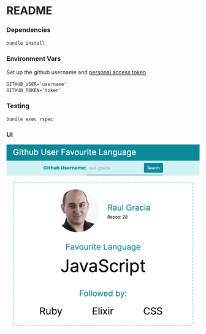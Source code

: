 # README

### Dependencies

```
bundle install
```

### Environment Vars

Set up the github username and [personal access token](https://docs.github.com/en/github/authenticating-to-github/creating-a-personal-access-token)

```
GITHUB_USER='username'
GITHUB_TOKEN='token'
```

### Testing

```
bundle exec rspec
```

### UI

![UI](ui.png)
